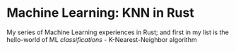 # Machine Learning: KNN in Rust
My series of Machine Learning experiences in Rust; and first in my list is the hello-world of ML *classifications* - K-Nearest-Neighbor algorithm
